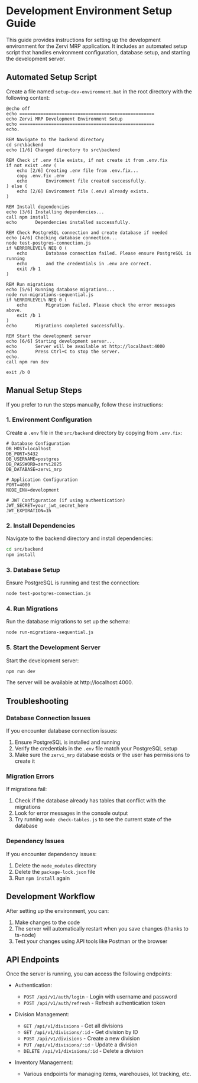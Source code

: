 # Development Environment Setup Guide

This guide provides instructions for setting up the development environment for the Zervi MRP application. It includes an automated setup script that handles environment configuration, database setup, and starting the development server.

## Automated Setup Script

Create a file named `setup-dev-environment.bat` in the root directory with the following content:

```batch
@echo off
echo ===================================================
echo Zervi MRP Development Environment Setup
echo ===================================================
echo.

REM Navigate to the backend directory
cd src\backend
echo [1/6] Changed directory to src\backend

REM Check if .env file exists, if not create it from .env.fix
if not exist .env (
    echo [2/6] Creating .env file from .env.fix...
    copy .env.fix .env
    echo       Environment file created successfully.
) else (
    echo [2/6] Environment file (.env) already exists.
)

REM Install dependencies
echo [3/6] Installing dependencies...
call npm install
echo       Dependencies installed successfully.

REM Check PostgreSQL connection and create database if needed
echo [4/6] Checking database connection...
node test-postgres-connection.js
if %ERRORLEVEL% NEQ 0 (
    echo       Database connection failed. Please ensure PostgreSQL is running
    echo       and the credentials in .env are correct.
    exit /b 1
)

REM Run migrations
echo [5/6] Running database migrations...
node run-migrations-sequential.js
if %ERRORLEVEL% NEQ 0 (
    echo       Migration failed. Please check the error messages above.
    exit /b 1
)
echo       Migrations completed successfully.

REM Start the development server
echo [6/6] Starting development server...
echo       Server will be available at http://localhost:4000
echo       Press Ctrl+C to stop the server.
echo.
call npm run dev

exit /b 0
```

## Manual Setup Steps

If you prefer to run the steps manually, follow these instructions:

### 1. Environment Configuration

Create a `.env` file in the `src/backend` directory by copying from `.env.fix`:

```
# Database Configuration
DB_HOST=localhost
DB_PORT=5432
DB_USERNAME=postgres
DB_PASSWORD=zervi2025
DB_DATABASE=zervi_mrp

# Application Configuration
PORT=4000
NODE_ENV=development

# JWT Configuration (if using authentication)
JWT_SECRET=your_jwt_secret_here
JWT_EXPIRATION=1h
```

### 2. Install Dependencies

Navigate to the backend directory and install dependencies:

```bash
cd src/backend
npm install
```

### 3. Database Setup

Ensure PostgreSQL is running and test the connection:

```bash
node test-postgres-connection.js
```

### 4. Run Migrations

Run the database migrations to set up the schema:

```bash
node run-migrations-sequential.js
```

### 5. Start the Development Server

Start the development server:

```bash
npm run dev
```

The server will be available at http://localhost:4000.

## Troubleshooting

### Database Connection Issues

If you encounter database connection issues:

1. Ensure PostgreSQL is installed and running
2. Verify the credentials in the `.env` file match your PostgreSQL setup
3. Make sure the `zervi_mrp` database exists or the user has permissions to create it

### Migration Errors

If migrations fail:

1. Check if the database already has tables that conflict with the migrations
2. Look for error messages in the console output
3. Try running `node check-tables.js` to see the current state of the database

### Dependency Issues

If you encounter dependency issues:

1. Delete the `node_modules` directory
2. Delete the `package-lock.json` file
3. Run `npm install` again

## Development Workflow

After setting up the environment, you can:

1. Make changes to the code
2. The server will automatically restart when you save changes (thanks to ts-node)
3. Test your changes using API tools like Postman or the browser

## API Endpoints

Once the server is running, you can access the following endpoints:

- Authentication:
  - `POST /api/v1/auth/login` - Login with username and password
  - `POST /api/v1/auth/refresh` - Refresh authentication token

- Division Management:
  - `GET /api/v1/divisions` - Get all divisions
  - `GET /api/v1/divisions/:id` - Get division by ID
  - `POST /api/v1/divisions` - Create a new division
  - `PUT /api/v1/divisions/:id` - Update a division
  - `DELETE /api/v1/divisions/:id` - Delete a division

- Inventory Management:
  - Various endpoints for managing items, warehouses, lot tracking, etc.